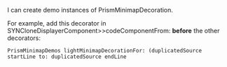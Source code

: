 I can create demo instances of PrismMinimapDecoration.

For example, add this decorator in SYNCloneDisplayerComponent>>codeComponentFrom:
**before** the other decorators:

	PrismMinimapDemos lightMinimapDecorationFor: (duplicatedSource startLine to: duplicatedSource endLine

